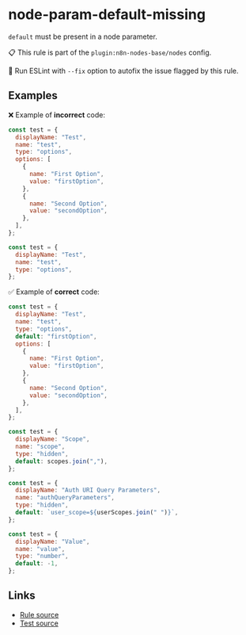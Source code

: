 [//]: # "File generated from a template. Do not edit this file directly."

# node-param-default-missing

`default` must be present in a node parameter.

📋 This rule is part of the `plugin:n8n-nodes-base/nodes` config.

🔧 Run ESLint with `--fix` option to autofix the issue flagged by this rule.

## Examples

❌ Example of **incorrect** code:

```js
const test = {
  displayName: "Test",
  name: "test",
  type: "options",
  options: [
    {
      name: "First Option",
      value: "firstOption",
    },
    {
      name: "Second Option",
      value: "secondOption",
    },
  ],
};

const test = {
  displayName: "Test",
  name: "test",
  type: "options",
};
```

✅ Example of **correct** code:

```js
const test = {
  displayName: "Test",
  name: "test",
  type: "options",
  default: "firstOption",
  options: [
    {
      name: "First Option",
      value: "firstOption",
    },
    {
      name: "Second Option",
      value: "secondOption",
    },
  ],
};

const test = {
  displayName: "Scope",
  name: "scope",
  type: "hidden",
  default: scopes.join(","),
};

const test = {
  displayName: "Auth URI Query Parameters",
  name: "authQueryParameters",
  type: "hidden",
  default: `user_scope=${userScopes.join(" ")}`,
};

const test = {
  displayName: "Value",
  name: "value",
  type: "number",
  default: -1,
};
```

## Links

- [Rule source](../../lib/rules/node-param-default-missing.ts)
- [Test source](../../tests/node-param-default-missing.test.ts)
